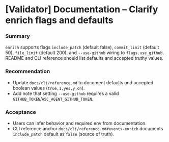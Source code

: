 # [Validator] Documentation – Clarify enrich flags and defaults

### Summary

`enrich` supports flags `include_patch` (default false), `commit_limit` (default 50), `file_limit` (default 200), and `--use-github` wiring to `flags.use_github`. README and CLI reference should list defaults and accepted truthy values.

### Recommendation

- Update `docs/cli/reference.md` to document defaults and accepted boolean values (`true,1,yes,y,on`).
- Add note that setting `--use-github` requires a valid `GITHUB_TOKEN`/`A5C_AGENT_GITHUB_TOKEN`.

### Acceptance

- Users can infer behavior and required env from documentation.
- CLI reference anchor `docs/cli/reference.md#events-enrich` documents `include_patch` default as `false` (source of truth).
